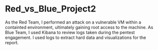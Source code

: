 # Red_vs_Blue_Project2
As the Red Team, I performed an attack on a vulnerable VM within a containted environment, ultimately gaining root access to the machine. 
As Blue Team, I used Kibana to review logs taken during the pentest engagement.  I used logs to extract hard data and visualizations for the report.
